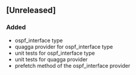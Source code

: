 ## [Unreleased]
### Added
- ospf_interface type
- quagga provider for ospf_interface type
- unit tests for ospf_interface type
- unit tests for quagga provider
- prefetch method of the ospf_interface provider
